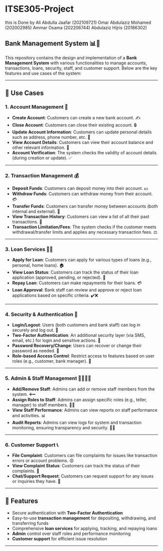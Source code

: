 # ITSE305-Project
this is Done by 
Ali Abdulla Jaafar (202109721)
Omar Abdulaziz Mohamed (202002985)
Ammar Osama (202206744)
Abdulaziz Hijris (20186302)
## Bank Management System 📊🏦

This repository contains the design and implementation of a **Bank Management System** with various functionalities to manage accounts, transactions, loans, security, staff, and customer support. Below are the key features and use cases of the system:

---

## 📂 **Use Cases**

### 1. **Account Management** 🧾
- **Create Account**: Customers can create a new bank account. ✍️
- **Close Account**: Customers can close their existing account. 🔒
- **Update Account Information**: Customers can update personal details such as address, phone number, etc. 📝
- **View Account Details**: Customers can view their account balance and other relevant information. 👀
- **Account Verification**: The system checks the validity of account details (during creation or update). ✅

---

### 2. **Transaction Management** 💰
- **Deposit Funds**: Customers can deposit money into their account. 💵
- **Withdraw Funds**: Customers can withdraw money from their account. 💳
- **Transfer Funds**: Customers can transfer money between accounts (both internal and external). 🔁
- **View Transaction History**: Customers can view a list of all their past transactions. 📜
- **Transaction Limitation/Fees**: The system checks if the customer meets withdrawal/transfer limits and applies any necessary transaction fees. ⚖️

---

### 3. **Loan Services** 🏡💸
- **Apply for Loan**: Customers can apply for various types of loans (e.g., personal, home loans). 🏠
- **View Loan Status**: Customers can track the status of their loan application (approved, pending, or rejected). 📑
- **Repay Loan**: Customers can make repayments for their loans. 💳
- **Loan Approval**: Bank staff can review and approve or reject loan applications based on specific criteria. ✔️❌

---

### 4. **Security & Authentication** 🔐
- **Login/Logout**: Users (both customers and bank staff) can log in securely and log out. 🔑
- **Two-Factor Authentication**: An additional security layer (via SMS, email, etc.) for login and sensitive actions. 📲
- **Password Recovery/Change**: Users can recover or change their password as needed. 🔄
- **Role-based Access Control**: Restrict access to features based on user roles (e.g., customer, bank manager). 🚪

---

### 5. **Admin & Staff Management** 👨‍💼👩‍💼
- **Add/Remove Staff**: Admins can add or remove staff members from the system. ➕➖
- **Assign Roles to Staff**: Admins can assign specific roles (e.g., teller, manager) to staff members. 🧑‍💻
- **View Staff Performance**: Admins can view reports on staff performance and activities. 📊
- **Audit Reports**: Admins can view logs for system and transaction monitoring, ensuring transparency and security. 🕵️‍♀️

---

### 6. **Customer Support** 📞
- **File Complaint**: Customers can file complaints for issues like transaction errors or account problems. 😡
- **View Complaint Status**: Customers can track the status of their complaints. 📍
- **Chat/Support Request**: Customers can request support for any issues or inquiries they have. 💬

---

## 🚀 **Features**
- Secure authentication with **Two-Factor Authentication**  
- Easy-to-use **transaction management** for depositing, withdrawing, and transferring funds  
- Comprehensive **loan services** for applying, tracking, and repaying loans  
- **Admin** control over staff roles and performance monitoring  
- **Customer support** for efficient issue resolution  

---


